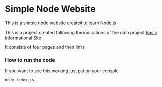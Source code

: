 # Simple Node Website

This is a simple node website created to learn Node.js

This is a project created following the indications of the odin project [Basic Informational Site](https://www.theodinproject.com/courses/nodejs/lessons/basic-informational-site?ref=lnav)

It consists of four pages and their links

### How to run the code

If you want to see this working just put on your console

```bash
node index.js
```
